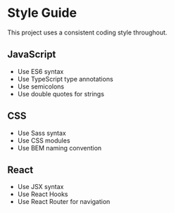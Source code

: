 # Style Guide

This project uses a consistent coding style throughout.

## JavaScript

* Use ES6 syntax
* Use TypeScript type annotations
* Use semicolons
* Use double quotes for strings

## CSS

* Use Sass syntax
* Use CSS modules
* Use BEM naming convention

## React

* Use JSX syntax
* Use React Hooks
* Use React Router for navigation